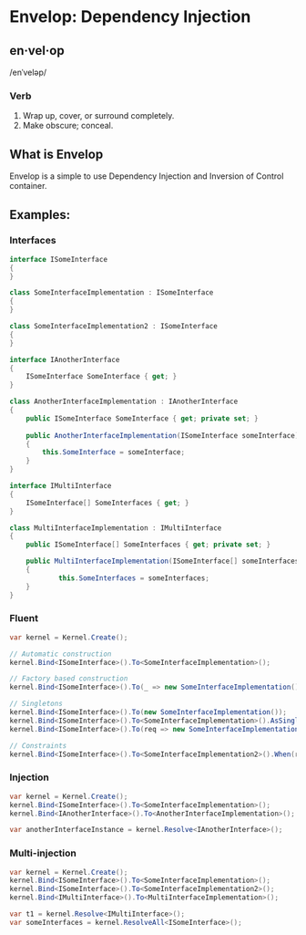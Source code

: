 ﻿# Envelop: Dependency Injection

## en·vel·op
/enˈveləp/

### Verb

1. Wrap up, cover, or surround completely.
2. Make obscure; conceal.

## What is Envelop

Envelop is a simple to use Dependency Injection and Inversion of Control container.

## Examples:

### Interfaces

```c#
interface ISomeInterface
{
}

class SomeInterfaceImplementation : ISomeInterface
{
}

class SomeInterfaceImplementation2 : ISomeInterface
{
}

interface IAnotherInterface
{
	ISomeInterface SomeInterface { get; }
}

class AnotherInterfaceImplementation : IAnotherInterface
{
	public ISomeInterface SomeInterface { get; private set; }
	
	public AnotherInterfaceImplementation(ISomeInterface someInterface)
	{
	    this.SomeInterface = someInterface;
	}
}

interface IMultiInterface
{
	ISomeInterface[] SomeInterfaces { get; }
}

class MultiInterfaceImplementation : IMultiInterface
{
	public ISomeInterface[] SomeInterfaces { get; private set; }

	public MultiInterfaceImplementation(ISomeInterface[] someInterfaces)
	{
    		this.SomeInterfaces = someInterfaces;
	}
}

```
### Fluent

```c#
var kernel = Kernel.Create();

// Automatic construction
kernel.Bind<ISomeInterface>().To<SomeInterfaceImplementation>();

// Factory based construction
kernel.Bind<ISomeInterface>().To(_ => new SomeInterfaceImplementation());

// Singletons
kernel.Bind<ISomeInterface>().To(new SomeInterfaceImplementation());
kernel.Bind<ISomeInterface>().To<SomeInterfaceImplementation>().AsSingleton();
kernel.Bind<ISomeInterface>().To(req => new SomeInterfaceImplementation()).AsSingleton();

// Constraints
kernel.Bind<ISomeInterface>().To<SomeInterfaceImplementation2>().When(req => typeof(IAnotherInterface).IsAssignableFrom(req.Target));
```

### Injection

```c#
var kernel = Kernel.Create();
kernel.Bind<ISomeInterface>().To<SomeInterfaceImplementation>();
kernel.Bind<IAnotherInterface>().To<AnotherInterfaceImplementation>();

var anotherInterfaceInstance = kernel.Resolve<IAnotherInterface>();
```

### Multi-injection

```c#
var kernel = Kernel.Create();
kernel.Bind<ISomeInterface>().To<SomeInterfaceImplementation>();
kernel.Bind<ISomeInterface>().To<SomeInterfaceImplementation2>();
kernel.Bind<IMultiInterface>().To<MultiInterfaceImplementation>();

var t1 = kernel.Resolve<IMultiInterface>();
var someInterfaces = kernel.ResolveAll<ISomeInterface>();
```
